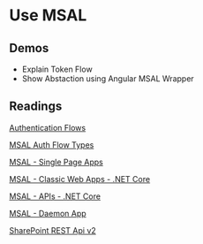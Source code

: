 # Use MSAL

## Demos

- Explain Token Flow
- Show Abstaction using Angular MSAL Wrapper 

## Readings

[Authentication Flows](https://docs.microsoft.com/en-us/azure/active-directory/develop/msal-authentication-flows)

[MSAL Auth Flow Types](https://docs.microsoft.com/en-us/azure/active-directory/develop/active-directory-v2-protocols)

[MSAL - Single Page Apps](https://docs.microsoft.com/en-us/azure/active-directory/develop/scenario-spa-overview)

[MSAL - Classic Web Apps - .NET Core](https://docs.microsoft.com/en-us/azure/active-directory/develop/scenario-web-app-sign-user-overview?tabs=aspnetcore)

[MSAL - APIs - .NET Core](https://docs.microsoft.com/en-us/azure/active-directory/develop/scenario-web-app-sign-user-overview?tabs=aspnetcore)

[MSAL - Daemon App](https://docs.microsoft.com/en-us/azure/active-directory/develop/scenario-daemon-overview)

[SharePoint REST Api v2](https://docs.microsoft.com/en-us/sharepoint/dev/apis/sharepoint-rest-graph)
